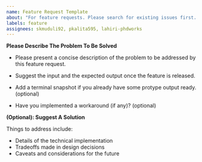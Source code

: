 ```yaml
---
name: Feature Request Template
about: "For feature requests. Please search for existing issues first. Also see CONTRIBUTING."
labels: feature
assignees: skmuduli92, pkalita595, lahiri-phdworks
---
```


**Please Describe The Problem To Be Solved**
- Please present a concise description of the problem to be addressed by this feature request. 

- Suggest the input and the expected output once the feature is released. 
- Add a terminal snapshot if you already have some protype output ready. (optional)

- Have you implemented a workaround (if any)? (optional) 

**(Optional): Suggest A Solution**

Things to address include:
* Details of the technical implementation
* Tradeoffs made in design decisions
* Caveats and considerations for the future
